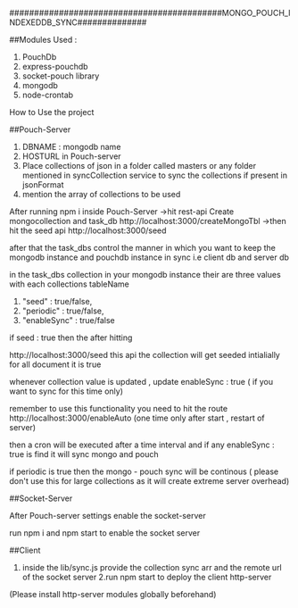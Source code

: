 ###########################################MONGO_POUCH_INDEXEDDB_SYNC##############

##Modules Used :
1. PouchDb
2. express-pouchdb
3. socket-pouch library
4. mongodb
5. node-crontab

How to Use the project

##Pouch-Server

1. DBNAME : mongodb name
2. HOSTURL in Pouch-server
3. Place collections of json in a folder called masters or any folder mentioned in syncCollection service to sync the collections if present in jsonFormat
4. mention the array of collections to be used

After running npm i inside Pouch-Server
->hit rest-api 
Create mongocollection and task_db
http://localhost:3000/createMongoTbl
->then hit the seed api
http://localhost:3000/seed

after that the task_dbs control the manner in which you want to keep the mongodb instance and pouchdb instance in sync
i.e client db and server db

in the task_dbs collection in your mongodb instance
their are three values with each collections tableName
1. "seed" : true/false,
2. "periodic" : true/false,
3. "enableSync" : true/false

if seed : true then the after hitting

http://localhost:3000/seed this api the collection will get seeded
intialially for all document it is true

whenever collection value is updated , update enableSync : true ( if you want to sync for this time only)

remember to use this functionality you need to hit the route
http://localhost:3000/enableAuto (one time only after start , restart of server)

then a cron will be executed after a time interval and if any enableSync : true is find it will sync mongo and pouch

if periodic is true then the mongo - pouch sync will be continous ( please don't use this for large collections as it will create extreme server overhead)

##Socket-Server

After Pouch-server settings enable 
the socket-server

run npm i and npm start to enable the socket server


##Client

1. inside the lib/sync.js provide the collection sync arr and the remote url of the socket server
2.run npm start to deploy the client http-server 

(Please install http-server modules globally beforehand)